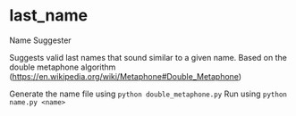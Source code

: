 # last_name
Name Suggester

Suggests valid last names that sound similar to a given name.
Based on the double metaphone algorithm (https://en.wikipedia.org/wiki/Metaphone#Double_Metaphone)

Generate the name file using `python double_metaphone.py`
Run using `python name.py <name>`

